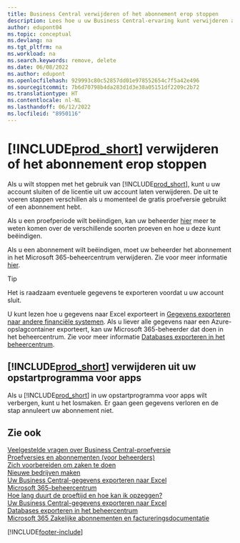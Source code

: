 ```yaml
---
title: Business Central verwijderen of het abonnement erop stoppen
description: Lees hoe u uw Business Central-ervaring kunt verwijderen als u een proefabonnement hebt of als u een betaald abonnement hebt.
author: edupont04
ms.topic: conceptual
ms.devlang: na
ms.tgt_pltfrm: na
ms.workload: na
ms.search.keywords: remove, delete
ms.date: 06/08/2022
ms.author: edupont
ms.openlocfilehash: 929993c80c52857dd01e978552654c7f5a42e496
ms.sourcegitcommit: 7b6d70798b4da283d1d3e38a05151df2209c2b72
ms.translationtype: HT
ms.contentlocale: nl-NL
ms.lasthandoff: 06/12/2022
ms.locfileid: "8950116"
---
```

# <a name="unsubscribe-or-remove-prod_short"></a>[!INCLUDE[prod_short](includes/prod_short.md)] verwijderen of het abonnement erop stoppen

Als u wilt stoppen met het gebruik van [!INCLUDE[prod_short](includes/prod_short.md)], kunt u uw account sluiten of de licentie uit uw account laten verwijderen. De uit te voeren stappen verschillen als u momenteel de gratis proefversie gebruikt of een abonnement hebt.  

Als u een proefperiode wilt beëindigen, kan uw beheerder [hier](/dynamics365/business-central/dev-itpro/administration/trials-subscriptions) meer te weten komen over de verschillende soorten proeven en hoe u deze kunt beëindigen.  

Als u een abonnement wilt beëindigen, moet uw beheerder het abonnement in het Microsoft 365-beheercentrum verwijderen. Zie voor meer informatie [hier](/dynamics365/business-central/dev-itpro/administration/trials-subscriptions?#removing-a-subscription).  

> [!TIP]
> Het is raadzaam eventuele gegevens te exporteren voordat u uw account sluit.

U kunt lezen hoe u gegevens naar Excel exporteert in [Gegevens exporteren naar andere financiële systemen](about-export-data.md#exporting-data-to-other-finance-systems). Als u liever alle gegevens naar een Azure-opslagcontainer exporteert, kan uw Microsoft 365-beheerder dat doen in het beheercentrum. Zie voor meer informatie [Databases exporteren in het beheercentrum](/dynamics365/business-central/dev-itpro/administration/tenant-admin-center-database-export).  

## <a name="removing-prod_short-from-your-app-launcher"></a>[!INCLUDE[prod_short](includes/prod_short.md)] verwijderen uit uw opstartprogramma voor apps

Als u [!INCLUDE[prod_short](includes/prod_short.md)] in uw opstartprogramma voor apps wilt verbergen, kunt u het losmaken. Er gaan geen gegevens verloren en de stap annuleert uw abonnement niet.  

## <a name="see-also"></a>Zie ook

[Veelgestelde vragen over Business Central-proefversie](trial-faq.md)  
[Proefversies en abonnementen (voor beheerders)](/dynamics365/business-central/dev-itpro/administration/trials-subscriptions)  
[Zich voorbereiden om zaken te doen](ui-get-ready-business.md)  
[Nieuwe bedrijven maken](about-new-company.md)  
[Uw Business Central-gegevens exporteren naar Excel](about-export-data.md)  
[Microsoft 365-beheercentrum](https://admin.microsoft.com/)  
[Hoe lang duurt de proeftijd en hoe kan ik opzeggen?](https://community.dynamics.com/business/b/financials/archive/2016/11/28/how-long-is-the-trial-period-and-how-do-i-cancel)  
[Uw Business Central-gegevens exporteren naar Excel](about-export-data.md)  
[Databases exporteren in het beheercentrum](/dynamics365/business-central/dev-itpro/administration/tenant-admin-center-database-export)  
[Microsoft 365 Zakelijke abonnementen en factureringsdocumentatie](/microsoft-365/commerce/)  

[!INCLUDE[footer-include](includes/footer-banner.md)]